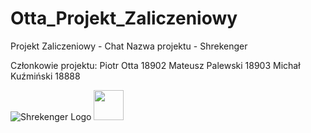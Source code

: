 # Otta_Projekt_Zaliczeniowy

Projekt Zaliczeniowy - Chat
Nazwa projektu - Shrekenger

Członkowie projektu:
Piotr Otta       18902
Mateusz Palewski 18903
Michał Kuźmiński 18888

![Shrekenger Logo](https://github.com/PiotrOtta/Otta_Projekt_Zaliczeniowy/blob/OCS-17/HTML%20CSS%20ChatBox%20Design/Assets/Logo_Shrekenger_gradient.png)
<img src="https://github.com/PiotrOtta/Otta_Projekt_Zaliczeniowy/blob/OCS-17/HTML%20CSS%20ChatBox%20Design/Assets/Logo_Shrekenger_gradient.png" width="48">
